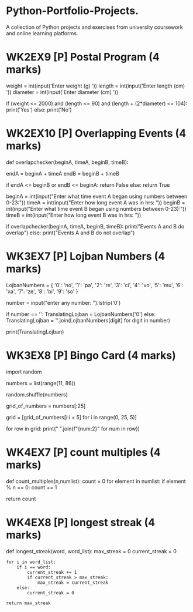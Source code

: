 # Python-Portfolio-Projects.
A collection of Python projects and exercises from university coursework and online learning platforms.

# WK2EX9 [P] Postal Program (4 marks)

weight = int(input('Enter weight (g) '))
length = int(input('Enter length (cm) '))
diameter = int(input('Enter diameter (cm) '))

if (weight <= 2000) and (length <= 90) and (length + (2*diameter) <= 104):
    print('Yes')
else: 
    print('No')

# WK2EX10 [P] Overlapping Events (4 marks)


def overlapchecker(beginA, timeA, beginB, timeB):
    
endA = beginA + timeA
endB = beginB + timeB

if endA <= beginB or endB <= beginA:
        return False
else:
        return True

beginA = int(input("Enter what time event A began using numbers between 0-23:"))
timeA = int(input("Enter how long event A was in hrs: "))
beginB = int(input("Enter what time event B began using numbers between 0-23):"))
timeB = int(input("Enter how long event B was in hrs: "))

if overlapchecker(beginA, timeA, beginB, timeB):
    print("Events A and B do overlap")
else:
    print("Events A and B do not overlap")

# WK3EX7 [P] Lojban Numbers (4 marks)

LojbanNumbers = {
    '0': 'no',
    '1': 'pa',
    '2': 're',
    '3': 'ci',
    '4': 'vo',
    '5': 'mu',
    '6': 'xa',
    '7': 'ze',
    '8': 'bi',
    '9': 'so'
}

number = input("enter any number: ").lstrip('0')  

if number == '':
    TranslatingLojban = LojbanNumbers['0']
else:
    TranslatingLojban = ''.join(LojbanNumbers[digit] for digit in number)

print(TranslatingLojban)


# WK3EX8 [P] Bingo Card (4 marks)

import random

numbers = list(range(11, 86))

random.shuffle(numbers)

grid_of_numbers = numbers[:25]

grid = [grid_of_numbers[i:i + 5] for i in range(0, 25, 5)]

for row in grid:
    print(" ".join(f"{num:2}" for num in row))


# WK4EX7 [P] count multiples (4 marks)
def count_multiples(n,numlist):
	count = 0
	for element in numlist:
		if element % n == 0:
 count += 1

return count 

 



# WK4EX8 [P] longest streak (4 marks)
def longest_streak(word, word_list):
    max_streak = 0
    current_streak = 0

    for i in word_list:
        if i == word:
            current_streak += 1
            if current_streak > max_streak:
                max_streak = current_streak
        else:
            current_streak = 0

    return max_streak









